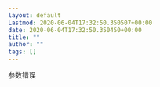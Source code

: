 ```yaml
---
layout: default
Lastmod: 2020-06-04T17:32:50.350507+00:00
date: 2020-06-04T17:32:50.350450+00:00
title: ""
author: ""
tags: []
---
```


参数错误

